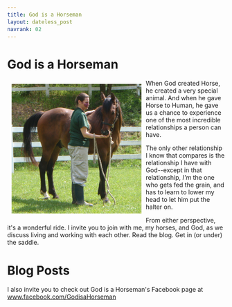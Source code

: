 ```yaml
---
title: God is a Horseman
layout: dateless_post
navrank: 02
---
```


God is a Horseman
=================

<img style="margin: 10px; float: left;" alt="God is a Horseman cover image; mare and foal grazing on hillside" src="../images/P1010530.JPG" width="300px" height="300px"/>

When God created Horse, he created a very special animal.  And when he gave Horse to Human, he gave us a chance to experience one of the most incredible relationships a person can have.

The only other relationship I know that compares is the relationship I have with God--except in that relationship, *I'm* the one who gets fed the grain, and has to learn to lower my head to let him put the halter on.

From either perspective, it's a wonderful ride.  I invite you to join with me, my horses, and God, as we discuss living and working with each other.  Read the blog.  Get in (or under) the saddle.

<h1 class='nofloat'>Blog Posts</h1>

I also invite you to check out God is a Horseman's Facebook page at www.facebook.com/GodisaHorseman


